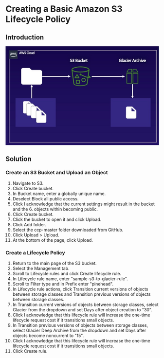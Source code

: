 # Creating a Basic Amazon S3 Lifecycle Policy
## Introduction

![img](./img/lab-diagram.jpg)

## Solution
### Create an S3 Bucket and Upload an Object

1. Navigate to S3.
2. Click Create bucket.
3. In Bucket name, enter a globally unique name.
4. Deselect Block all public access.
5. Click I acknowledge that the current settings might result in the bucket and the 6. objects within becoming public.
6. Click Create bucket.
7. Click the bucket to open it and click Upload.
8. Click Add folder.
9. Select the ccp-master folder downloaded from GitHub.
10. Click Upload > Upload.
11. At the bottom of the page, click Upload.

### Create a Lifecycle Policy
1. Return to the main page of the S3 bucket.
2. Select the Management tab.
3. Scroll to Lifecycle rules and click Create lifecycle rule.
4. In Lifecycle rule name, enter "sample-s3-to-glacier-rule".
5. Scroll to Filter type and in Prefix enter "pinehead".
6. In Lifecycle rule actions, click Transition current versions of objects between storage classes and Transition previous versions of objects between storage classes.
7. In Transition current versions of objects between storage classes, select Glacier from the dropdown and set Days after object creation to "30".
8. Click I acknowledge that this lifecycle rule will increase the one-time lifecycle request cost if it transitions small objects.
9. In Transition previous versions of objects between storage classes, select Glacier Deep Archive from the dropdown and set Days after objects become noncurrent to "15".
10. Click I acknowledge that this lifecycle rule will increase the one-time lifecycle request cost if it transitions small objects.
11. Click Create rule.

